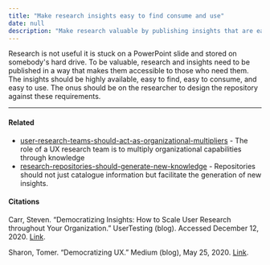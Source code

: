 ```yaml
---
title: "Make research insights easy to find consume and use"
date: null
description: "Make research valuable by publishing insights that are easy to find, access, and use, helping organizations unlock knowledge beyond just storing data on slides or drives."
---
```


Research is not useful it is stuck on a PowerPoint slide and stored on somebody's hard drive. To be valuable, research and insights need to be published in a way that makes them accessible to those who need them. The insights should be highly available, easy to find, easy to consume, and easy to use. The onus should be on the researcher to design the repository against these requirements.

---

#### Related

- [user-research-teams-should-act-as-organizational-multipliers]() - The role of a UX research team is to multiply organizational capabilities through knowledge
- [research-repositories-should-generate-new-knowledge]() - Repositories should not just catalogue information but facilitate the generation of new insights.

#### Citations

Carr, Steven. “Democratizing Insights: How to Scale User Research throughout Your Organization.” UserTesting (blog). Accessed December 12, 2020. [Link](https://www.usertesting.com/blog/democratize-insights-how-to-scale-user-research).

Sharon, Tomer. “Democratizing UX.” Medium (blog), May 25, 2020. [Link](https://medium.com/@tsharon/democratizing-ux-670b95fbc07f).
